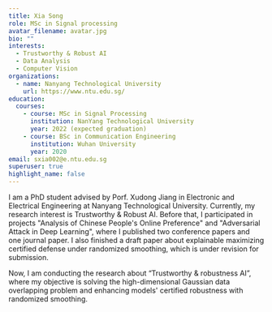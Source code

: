 ```yaml
---
title: Xia Song
role: MSc in Signal processing
avatar_filename: avatar.jpg
bio: ""
interests:
  - Trustworthy & Robust AI
  - Data Analysis
  - Computer Vision
organizations:
  - name: Nanyang Technological University
    url: https://www.ntu.edu.sg/
education:
  courses:
    - course: MSc in Signal Processing
      institution: NanYang Technological University
      year: 2022 (expected graduation)
    - course: BSc in Communication Engineering
      institution: Wuhan University
      year: 2020
email: sxia002@e.ntu.edu.sg
superuser: true
highlight_name: false
---
```


I am a PhD student advised by Porf. Xudong Jiang in Electronic and Electrical Engineering at Nanyang Technological University. Currently, my research interest is Trustworthy & Robust AI. Before that, I participated in projects "Analysis of Chinese People's Online Preference" and "Adversarial Attack in Deep Learning", where I published two conference papers and one journal paper. I also finished a draft paper about explainable maximizing certified defense under randomized smoothing, which is under revision for submission.

Now, I am conducting the research about “Trustworthy & robustness AI”, where my objective is solving the high-dimensional Gaussian data overlapping problem and enhancing models' certified robustness with randomized smoothing. 



